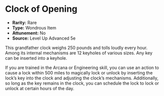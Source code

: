 # Clock of Opening

- **Rarity:** Rare
- **Type:** Wondrous Item
- **Attunement:** No
- **Source:** Level Up Advanced 5e

This grandfather clock weighs 250 pounds and tolls loudly every hour. Among its internal mechanisms are 12 keyholes of various sizes. Any key can be inserted into a keyhole.

If you are trained in the Arcana or Engineering skill, you can use an action to cause a lock within 500 miles to magically lock or unlock by inserting the lock’s key into the clock and adjusting the clock’s mechanisms. Additionally, so long as the key remains in the clock, you can schedule the lock to lock or unlock at certain hours of the day.
